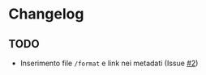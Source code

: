 # Changelog

## TODO

* Inserimento file `/format` e link nei metadati (Issue [#2](https://github.com/italia/pdnd-opendata/issues/2))
